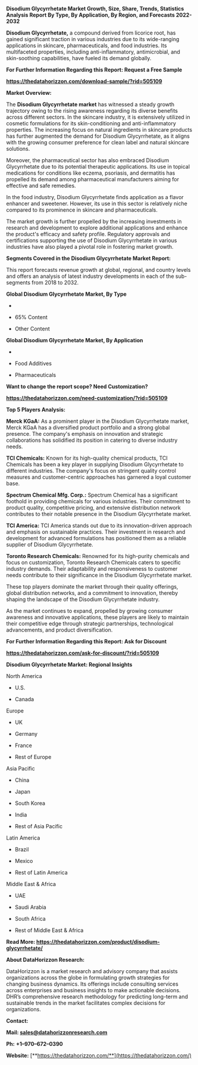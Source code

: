 **Disodium Glycyrrhetate Market Growth, Size, Share, Trends, Statistics
Analysis Report By Type, By Application, By Region, and Forecasts
2022-2032**

**Disodium Glycyrrhetate,** a compound derived from licorice root, has
gained significant traction in various industries due to its
wide-ranging applications in skincare, pharmaceuticals, and food
industries. Its multifaceted properties, including anti-inflammatory,
antimicrobial, and skin-soothing capabilities, have fueled its demand
globally.

**For Further Information Regarding this Report: Request a Free Sample**

**<https://thedatahorizzon.com/download-sample/?rid=505109>**

**Market Overview:**

The **Disodium Glycyrrhetate market** has witnessed a steady growth
trajectory owing to the rising awareness regarding its diverse benefits
across different sectors. In the skincare industry, it is extensively
utilized in cosmetic formulations for its skin-conditioning and
anti-inflammatory properties. The increasing focus on natural
ingredients in skincare products has further augmented the demand for
Disodium Glycyrrhetate, as it aligns with the growing consumer
preference for clean label and natural skincare solutions.

Moreover, the pharmaceutical sector has also embraced Disodium
Glycyrrhetate due to its potential therapeutic applications. Its use in
topical medications for conditions like eczema, psoriasis, and
dermatitis has propelled its demand among pharmaceutical manufacturers
aiming for effective and safe remedies.

In the food industry, Disodium Glycyrrhetate finds application as a
flavor enhancer and sweetener. However, its use in this sector is
relatively niche compared to its prominence in skincare and
pharmaceuticals.

The market growth is further propelled by the increasing investments in
research and development to explore additional applications and enhance
the product's efficacy and safety profile. Regulatory approvals and
certifications supporting the use of Disodium Glycyrrhetate in various
industries have also played a pivotal role in fostering market growth.

**Segments Covered in the Disodium Glycyrrhetate Market Report:**

This report forecasts revenue growth at global, regional, and country
levels and offers an analysis of latest industry developments in each of
the sub-segments from 2018 to 2032.

**Global Disodium Glycyrrhetate Market, By Type**

-   

-   65% Content

-   Other Content

**Global Disodium Glycyrrhetate Market, By Application**

-   

-   Food Additives

-   Pharmaceuticals

**Want to change the report scope? Need Customization?**

**<https://thedatahorizzon.com/need-customization/?rid=505109>**

**Top 5 Players Analysis:**

**Merck KGaA:** As a prominent player in the Disodium Glycyrrhetate
market, Merck KGaA has a diversified product portfolio and a strong
global presence. The company's emphasis on innovation and strategic
collaborations has solidified its position in catering to diverse
industry needs.

**TCI Chemicals:** Known for its high-quality chemical products, TCI
Chemicals has been a key player in supplying Disodium Glycyrrhetate to
different industries. The company's focus on stringent quality control
measures and customer-centric approaches has garnered a loyal customer
base.

**Spectrum Chemical Mfg. Corp.:** Spectrum Chemical has a significant
foothold in providing chemicals for various industries. Their commitment
to product quality, competitive pricing, and extensive distribution
network contributes to their notable presence in the Disodium
Glycyrrhetate market.

**TCI America:** TCI America stands out due to its innovation-driven
approach and emphasis on sustainable practices. Their investment in
research and development for advanced formulations has positioned them
as a reliable supplier of Disodium Glycyrrhetate.

**Toronto Research Chemicals:** Renowned for its high-purity chemicals
and focus on customization, Toronto Research Chemicals caters to
specific industry demands. Their adaptability and responsiveness to
customer needs contribute to their significance in the Disodium
Glycyrrhetate market.

These top players dominate the market through their quality offerings,
global distribution networks, and a commitment to innovation, thereby
shaping the landscape of the Disodium Glycyrrhetate industry.

As the market continues to expand, propelled by growing consumer
awareness and innovative applications, these players are likely to
maintain their competitive edge through strategic partnerships,
technological advancements, and product diversification.

**For Further Information Regarding this Report: Ask for Discount**

**<https://thedatahorizzon.com/ask-for-discount/?rid=505109>**

**Disodium Glycyrrhetate Market: Regional Insights**

North America

-   U.S.

-   Canada

Europe

-   UK

-   Germany

-   France

-   Rest of Europe

Asia Pacific

-   China

-   Japan

-   South Korea

-   India

-   Rest of Asia Pacific

Latin America

-   Brazil

-   Mexico

-   Rest of Latin America

Middle East & Africa

-   UAE

-   Saudi Arabia

-   South Africa

-   Rest of Middle East & Africa

**Read More:
<https://thedatahorizzon.com/product/disodium-glycyrrhetate/>**

**About DataHorizzon Research:**

DataHorizzon is a market research and advisory company that assists
organizations across the globe in formulating growth strategies for
changing business dynamics. Its offerings include consulting services
across enterprises and business insights to make actionable decisions.
DHR’s comprehensive research methodology for predicting long-term and
sustainable trends in the market facilitates complex decisions for
organizations.

**Contact:**

**Mail: <sales@datahorizzonresearch.com>**

**Ph:** **+1–970–672–0390**

**Website:**
[**https://thedatahorizzon.com/**](https://thedatahorizzon.com/)
